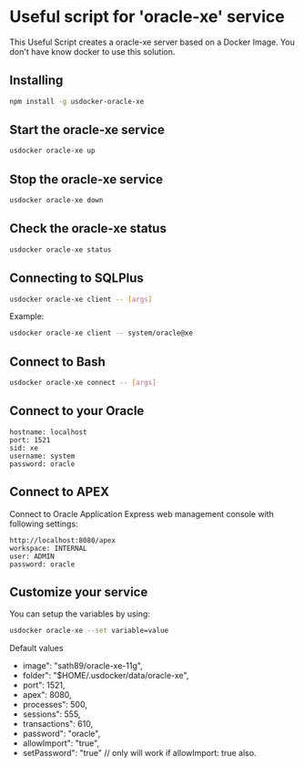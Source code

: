 # Useful script for 'oracle-xe' service

This Useful Script creates a oracle-xe server based on a Docker Image.
You don't have know docker to use this solution.

## Installing

```bash
npm install -g usdocker-oracle-xe
```

## Start the oracle-xe service

```bash
usdocker oracle-xe up
```

## Stop the oracle-xe service

```bash
usdocker oracle-xe down
```

## Check the oracle-xe status

```bash
usdocker oracle-xe status
```

## Connecting to SQLPlus 

```bash
usdocker oracle-xe client -- [args]
```

Example:

```bash
usdocker oracle-xe client -- system/oracle@xe
```

## Connect to Bash

```bash
usdocker oracle-xe connect -- [args]
```


## Connect to your Oracle

```
hostname: localhost
port: 1521
sid: xe
username: system
password: oracle
```

## Connect to APEX

Connect to Oracle Application Express web management console with following settings:

```
http://localhost:8080/apex
workspace: INTERNAL
user: ADMIN
password: oracle
```

## Customize your service

You can setup the variables by using:

```bash
usdocker oracle-xe --set variable=value
```

Default values

 - image": "sath89/oracle-xe-11g",
 - folder": "$HOME/.usdocker/data/oracle-xe",
 - port": 1521,
 - apex": 8080,
 - processes": 500,
 - sessions": 555,
 - transactions": 610,
 - password": "oracle",
 - allowImport": "true",
 - setPassword": "true"    // only will work if allowImport: true also.

